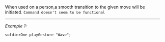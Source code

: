 When used on a person,a smooth transition to the given move will be initiated. `Command doesn't seem to be functional`


---
*Example 1:*
```sqf
soldierOne playGesture "Wave";
```